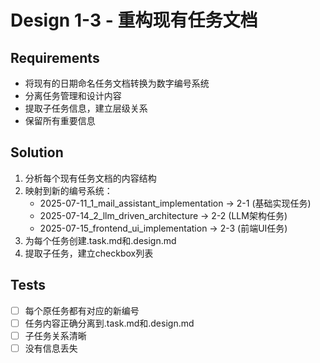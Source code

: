 # Design 1-3 - 重构现有任务文档

## Requirements
- 将现有的日期命名任务文档转换为数字编号系统
- 分离任务管理和设计内容
- 提取子任务信息，建立层级关系
- 保留所有重要信息

## Solution
1. 分析每个现有任务文档的内容结构
2. 映射到新的编号系统：
   - 2025-07-11_1_mail_assistant_implementation → 2-1 (基础实现任务)
   - 2025-07-14_2_llm_driven_architecture → 2-2 (LLM架构任务)
   - 2025-07-15_frontend_ui_implementation → 2-3 (前端UI任务)
3. 为每个任务创建.task.md和.design.md
4. 提取子任务，建立checkbox列表

## Tests
- [ ] 每个原任务都有对应的新编号
- [ ] 任务内容正确分离到.task.md和.design.md
- [ ] 子任务关系清晰
- [ ] 没有信息丢失